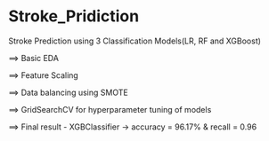 # Stroke_Pridiction
Stroke Prediction using 3 Classification Models(LR, RF and XGBoost)

==> Basic EDA

==> Feature Scaling

==> Data balancing using SMOTE

==> GridSearchCV for hyperparameter tuning of models

==> Final result - XGBClassifier -> accuracy = 96.17% & recall = 0.96
